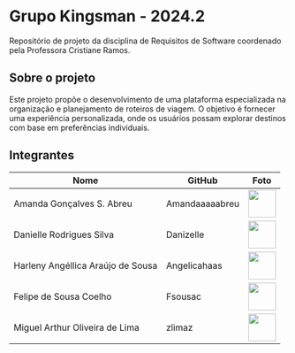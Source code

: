 # Grupo Kingsman - 2024.2
Repositório de projeto da disciplina de Requisitos de Software coordenado pela Professora Cristiane Ramos.

## Sobre o projeto
Este projeto propõe o desenvolvimento de uma plataforma especializada na organização e planejamento de roteiros de viagem. O objetivo é fornecer uma experiência personalizada, onde os usuários possam explorar destinos com base em preferências individuais.

## Integrantes 
| Nome                              | GitHub         | Foto                                                       |
| --------------------------------- | -------------- | ---------------------------------------------------------- |
| Amanda Gonçalves S. Abreu         | Amandaaaaabreu | [<img src="https://avatars.githubusercontent.com/u/103958998?v=4" width=50>](https://github.com/Amandaaaaabreu) |
| Danielle Rodrigues Silva          | Danizelle      | [<img src="https://avatars.githubusercontent.com/u/101230741?v=4" width=50>](https://github.com/Danizelle)      |
| Harleny Angéllica Araújo de Sousa | Angelicahaas   | [<img src="https://avatars.githubusercontent.com/u/101184511?v=4" width=50>](https://github.com/Angelicahaas)   |
| Felipe de Sousa Coelho            | Fsousac        | [<img src="https://avatars.githubusercontent.com/u/95441810?v=4" width=50>](https://github.com/fsousac)         |
| Miguel Arthur Oliveira de Lima           | zlimaz       | [<img src="https://avatars.githubusercontent.com/u/98031566?v=4" width=50>](https://github.com/zlimaz)         |


